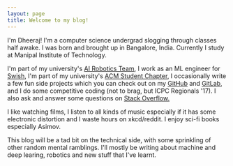 ```yaml
---
layout: page
title: Welcome to my blog!
---
```


I'm Dheeraj! I'm a computer science undergrad slogging through classes half awake. I was born and brought up in Bangalore, India. Currently I study at Manipal Institute of Technology.

I'm part of my university's [AI Robotics Team](http://projectmanas.in), I work as an ML engineer for [Swish](http://theswishapp.io), I'm part of my university's [ACM Student Chapter](https://manipal.acm.org), I occasionally write a few fun side projects which you can check out on my [GitHub](https://github.com/Squadrick) and [GitLab](https://gitlab.com/Squadrick), and I do some competitive coding (not to brag, but ICPC Regionals '17). I also ask and answer some questions on
[Stack Overflow.](https://stackoverflow.com/users/2240521/squadrick?tab=profile)

I like watching films, I listen to all kinds of music especially if it has some electronic distortion and I waste hours on xkcd/reddit. I enjoy sci-fi books especially Asimov.

This blog will be a tad bit on the technical side, with some sprinkling of other random mental ramblings. I'll mostly be writing about machine and deep learing, robotics and new stuff that I've learnt.
